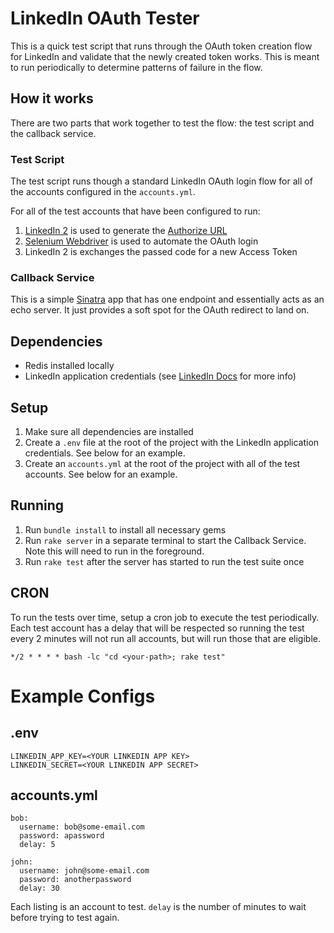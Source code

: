 # LinkedIn OAuth Tester
This is a quick test script that runs through the OAuth token creation flow for LinkedIn and validate that the newly created token works. This is meant to run periodically to determine patterns of failure in the flow.

## How it works
There are two parts that work together to test the flow: the test script and the callback service. 

### Test Script
The test script runs though a standard LinkedIn OAuth login flow for all of the accounts configured in the `accounts.yml`.  

For all of the test accounts that have been configured to run:

1. [LinkedIn 2](https://github.com/bobbrez/linkedin2) is used to generate the [Authorize URL](http://developer.linkedin.com/documents/authentication)
2. [Selenium Webdriver](https://code.google.com/p/selenium/) is used to automate the OAuth login
3. LinkedIn 2 is exchanges the passed code for a new Access Token

### Callback Service
This is a simple [Sinatra](http://www.sinatrarb.com) app that has one endpoint and essentially acts as an echo server. It just provides a soft spot for the OAuth redirect to land on.

## Dependencies

* Redis installed locally
* LinkedIn application credentials (see [LinkedIn Docs](http://developer.linkedin.com/documents/authentication) for more info)

## Setup

1. Make sure all dependencies are installed
2. Create a `.env` file at the root of the project with the LinkedIn application credentials. See below for an example.
3. Create an `accounts.yml` at the root of the project with all of the test accounts. See below for an example.

## Running

1. Run `bundle install` to install all necessary gems
2. Run `rake server` in a separate terminal to start the Callback Service. Note this will need to run in the foreground.
3. Run `rake test` after the server has started to run the test suite once

## CRON
To run the tests over time, setup a cron job to execute the test periodically. Each test account has a delay that will be respected so running the test every 2 minutes will not run all accounts, but will run those that are eligible.

`*/2 * * * * bash -lc "cd <your-path>; rake test"`

# Example Configs

## .env

```
LINKEDIN_APP_KEY=<YOUR LINKEDIN APP KEY>
LINKEDIN_SECRET=<YOUR LINKEDIN APP SECRET>
```

## accounts.yml
```
bob:
  username: bob@some-email.com
  password: apassword
  delay: 5

john:
  username: john@some-email.com
  password: anotherpassword
  delay: 30
```

Each listing is an account to test. `delay` is the number of minutes to wait before trying to test again.